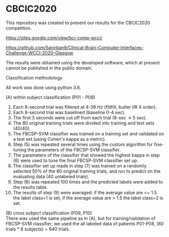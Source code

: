 # CBCIC2020

This repository was created to present our results for the CBCIC2020 competition.

https://sites.google.com/view/bci-comp-wcci/

https://github.com/5anirban9/Clinical-Brain-Computer-Interfaces-Challenge-WCCI-2020-Glasgow

The results were obtained using the developed software, which at present cannot be published in the public domain.


Classification methodology

All work was done using python 3.6.

(A)  within subject classification (P01 - P08) 
1. Each 8-second trial was filtered at 4-38 Hz (filtfilt, butter IIR 4 order).
2. Each 8-second trial was baselined (baseline 0-4 sec).
3. The first 3 seconds were cut off from each trial (8-sec -> 5 sec).
4. The 80 original training trials were divided into training and test sets (40/40).
5. The FBCSP-SVM classifier was trained on a training set and validated on a test set (using Cohen's kappa as a metric).
6. Step (5) was repeated several times using the custom algorithm for fine-tuning the parameters of the FBCSP-SVM classifier.
7. The parameters of the classifier that showed the highest kappa in step (6) were used to tune the final FBCSP-SVM classifier set up.
8. The classifier set up made in step (7) was trained on a randomly selected 50% of the 80 original training trials, and run to predict on the evaluating data (40 unlabeled trials).
9. Step (8) was repeated 100 times and the predicted labels were added to the results table.
10. The results of step (9) were averaged: if the average value are <= 1.5 the label class=1 is set, if the average value are > 1.5  the label class=2 is set.

(B) cross subject classification (P09, P10)  
There was used the same pipeline as in (A), but for training/validation of FBCSP-SVM classifier, we used the all labeled data of patients P01-P08, (80 trials * 8 subjects) = 640 trials.
